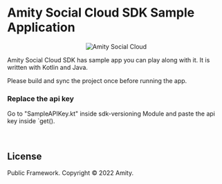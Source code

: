 # Amity Social Cloud SDK Sample Application
<p align="center" >
  <img src="https://global-uploads.webflow.com/5eddccffdb3c6a27f79757c1/5ff5db45969f34cbb904c786_amity-social-cloud-logo.svg" alt="Amity Social Cloud" title="Amity Social Cloud SDK">
</p>

Amity Social Cloud SDK has sample app you can play along with it. It is written with Kotlin and Java.

Please build and sync the project once before running the app.

### Replace the api key
Go to "SampleAPIKey.kt" inside sdk-versioning Module and paste the api key inside `get().

<br />

## License

Public Framework. Copyright © 2022 Amity.
